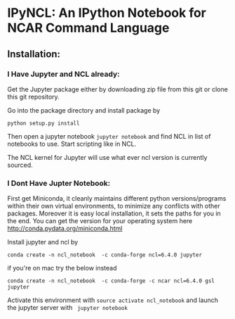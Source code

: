 # IPyNCL: An IPython Notebook for NCAR Command Language

## Installation:

### I Have Jupyter and NCL already:

Get the Jupyter package either by downloading zip file from this git or clone this git repository.

Go into the package directory and install package by 

`python setup.py install`

Then open a jupyter notebook `jupyter notebook` and find NCL in list of notebooks to use.
Start scripting like in NCL. 

The NCL kernel for Jupyter will use what ever ncl version is currently sourced.

### I Dont Have Jupter Notebook:
First get Miniconda, it cleanly maintains different python versions/programs within their 
own virtual environments, to minimize any conflicts with other packages.
Moreover it is easy local installation, it sets the paths for you in the end. 
You can get the version for your operating system here http://conda.pydata.org/miniconda.html


Install jupyter and ncl by  

```conda create -n ncl_notebook  -c conda-forge ncl=6.4.0 jupyter```  

if you're on mac try the below instead

```conda create -n ncl_notebook  -c conda-forge -c ncar ncl=6.4.0 gsl jupyter```

Activate this environment with ```source activate ncl_notebook``` and launch the jupyter server with 
``` jupyter notebook```

